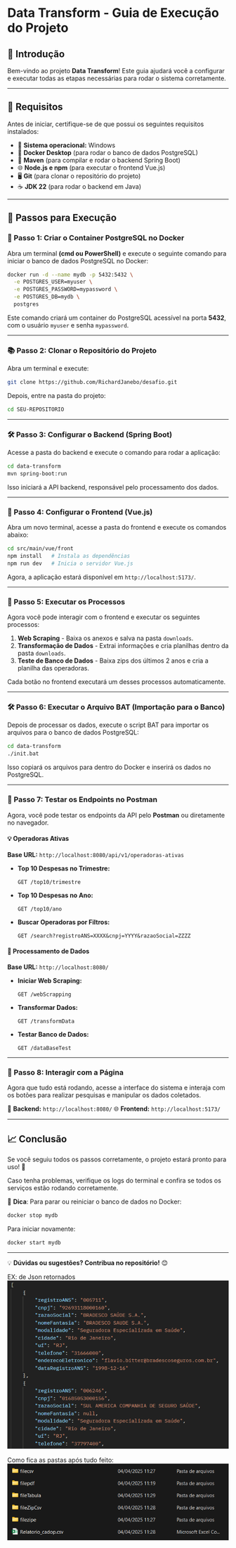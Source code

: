 # Data Transform - Guia de Execução do Projeto

## 📌 Introdução
Bem-vindo ao projeto **Data Transform**! Este guia ajudará você a configurar e executar todas as etapas necessárias para rodar o sistema corretamente.

---

## 🔧 Requisitos
Antes de iniciar, certifique-se de que possui os seguintes requisitos instalados:

- 🦓 **Sistema operacional:** Windows
- 💪 **Docker Desktop** (para rodar o banco de dados PostgreSQL)
- 🏰 **Maven** (para compilar e rodar o backend Spring Boot)
- 🌐 **Node.js e npm** (para executar o frontend Vue.js)
- 🖥 **Git** (para clonar o repositório do projeto)
- ☕ **JDK 22** (para rodar o backend em Java)

---

## 🚀 Passos para Execução

### 🏫 Passo 1: Criar o Container PostgreSQL no Docker
Abra um terminal **(cmd ou PowerShell)** e execute o seguinte comando para iniciar o banco de dados PostgreSQL no Docker:

```bash
docker run -d --name mydb -p 5432:5432 \
  -e POSTGRES_USER=myuser \
  -e POSTGRES_PASSWORD=mypassword \
  -e POSTGRES_DB=mydb \
  postgres
```

Este comando criará um container do PostgreSQL acessível na porta **5432**, com o usuário `myuser` e senha `mypassword`.

---

### 📚 Passo 2: Clonar o Repositório do Projeto
Abra um terminal e execute:

```bash
git clone https://github.com/RichardJanebo/desafio.git   
```

Depois, entre na pasta do projeto:

```bash
cd SEU-REPOSITORIO
```

---

### 🛠️ Passo 3: Configurar o Backend (Spring Boot)
Acesse a pasta do backend e execute o comando para rodar a aplicação:

```bash
cd data-transform
mvn spring-boot:run
```

Isso iniciará a API backend, responsável pelo processamento dos dados.

---

### 🎨 Passo 4: Configurar o Frontend (Vue.js)
Abra um novo terminal, acesse a pasta do frontend e execute os comandos abaixo:

```bash
cd src/main/vue/front
npm install   # Instala as dependências
npm run dev   # Inicia o servidor Vue.js
```

Agora, a aplicação estará disponível em `http://localhost:5173/`.

---

### 🔄 Passo 5: Executar os Processos

Agora você pode interagir com o frontend e executar os seguintes processos:

1. **Web Scraping** - Baixa os anexos e salva na pasta `downloads`.
2. **Transformação de Dados** - Extrai informações e cria planilhas dentro da pasta `downloads`.
3. **Teste de Banco de Dados** - Baixa zips dos últimos 2 anos e cria a planilha das operadoras.

Cada botão no frontend executará um desses processos automaticamente.

---

### 🛠️ Passo 6: Executar o Arquivo BAT (Importação para o Banco)

Depois de processar os dados, execute o script BAT para importar os arquivos para o banco de dados PostgreSQL:

```bash
cd data-transform
./init.bat
```

Isso copiará os arquivos para dentro do Docker e inserirá os dados no PostgreSQL.

---

### 👀 Passo 7: Testar os Endpoints no Postman

Agora, você pode testar os endpoints da API pelo **Postman** ou diretamente no navegador.

#### 💡 Operadoras Ativas

**Base URL:** `http://localhost:8080/api/v1/operadoras-ativas`

- **Top 10 Despesas no Trimestre:**
  ```http
  GET /top10/trimestre
  ```
- **Top 10 Despesas no Ano:**
  ```http
  GET /top10/ano
  ```
- **Buscar Operadoras por Filtros:**
  ```http
  GET /search?registroANS=XXXX&cnpj=YYYY&razaoSocial=ZZZZ
  ```

#### 📂 Processamento de Dados

**Base URL:** `http://localhost:8080/`

- **Iniciar Web Scraping:**
  ```http
  GET /webScrapping
  ```
- **Transformar Dados:**
  ```http
  GET /transformData
  ```
- **Testar Banco de Dados:**
  ```http
  GET /dataBaseTest
  ```

---

### 🚪 Passo 8: Interagir com a Página
Agora que tudo está rodando, acesse a interface do sistema e interaja com os botões para realizar pesquisas e manipular os dados coletados.

📄 **Backend:** `http://localhost:8080/`
🌐 **Frontend:** `http://localhost:5173/`

---

## 📈 Conclusão
Se você seguiu todos os passos corretamente, o projeto estará pronto para uso! 🚀

Caso tenha problemas, verifique os logs do terminal e confira se todos os serviços estão rodando corretamente.

💉 **Dica**: Para parar ou reiniciar o banco de dados no Docker:

```bash
docker stop mydb
```

Para iniciar novamente:

```bash
docker start mydb
```

---

💡 **Dúvidas ou sugestões? Contribua no repositório!** 😊

EX: de Json retornados ![img.png](img.png)

Como fica as pastas após tudo feito:
![img_1.png](img_1.png)
